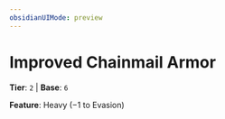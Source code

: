 ```yaml
---
obsidianUIMode: preview
---
```

# Improved Chainmail Armor

**Tier**: `2` | **Base**: `6`

**Feature**: Heavy (−1 to Evasion)